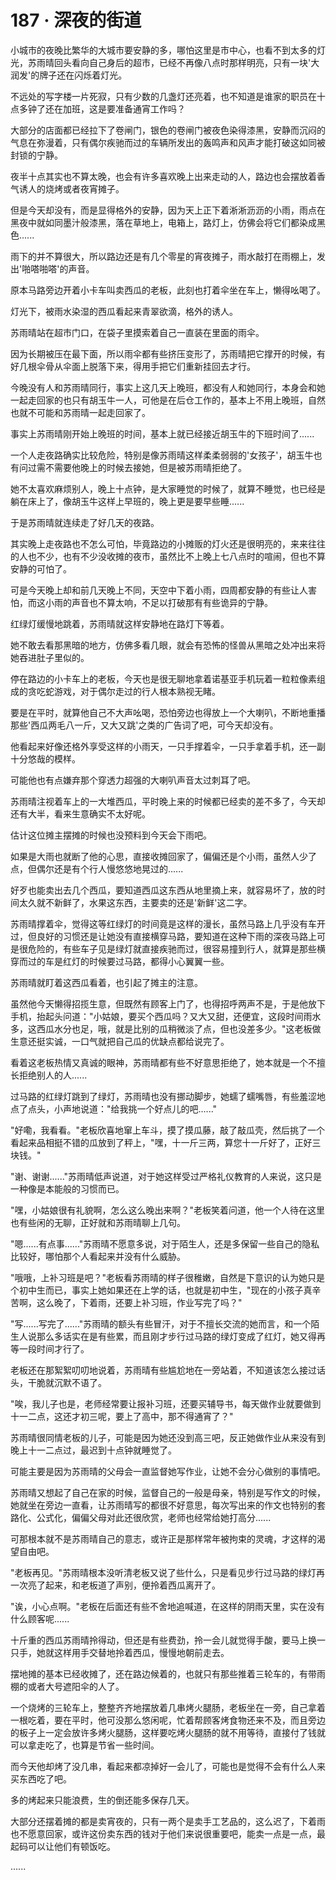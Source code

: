<link rel="stylesheet" href="../../styles/text.css" />
<h1>187 · 深夜的街道</h1>

小城市的夜晚比繁华的大城市要安静的多，哪怕这里是市中心，也看不到太多的灯光，苏雨晴回头看向自己身后的超市，已经不再像八点时那样明亮，只有一块'大润发'的牌子还在闪烁着灯光。

不远处的写字楼一片死寂，只有少数的几盏灯还亮着，也不知道是谁家的职员在十点多钟了还在加班，这是要准备通宵工作吗？

大部分的店面都已经拉下了卷闸门，银色的卷闸门被夜色染得漆黑，安静而沉闷的气息在弥漫着，只有偶尔疾驰而过的车辆所发出的轰鸣声和风声才能打破这如同被封锁的宁静。

夜半十点其实也不算太晚，也会有许多喜欢晚上出来走动的人，路边也会摆放着香气诱人的烧烤或者夜宵摊子。

但是今天却没有，而是显得格外的安静，因为天上正下着淅淅沥沥的小雨，雨点在黑夜中就如同墨汁般漆黑，落在草地上，电箱上，路灯上，仿佛会将它们都染成黑色......

雨下的并不算很大，所以路边还是有几个零星的宵夜摊子，雨水敲打在雨棚上，发出'啪嗒啪嗒'的声音。

原本马路旁边开着小卡车叫卖西瓜的老板，此刻也打着伞坐在车上，懒得吆喝了。

灯光下，被雨水染湿的西瓜看起来青翠欲滴，格外的诱人。

苏雨晴站在超市门口，在袋子里摸索着自己一直装在里面的雨伞。

因为长期被压在最下面，所以雨伞都有些挤压变形了，苏雨晴把它撑开的时候，有好几根伞骨从伞面上脱落下来，得用手把它们重新挂回去才行。

今晚没有人和苏雨晴同行，事实上这几天上晚班，都没有人和她同行，本身会和她一起走回家的也只有胡玉牛一人，可他是在后仓工作的，基本上不用上晚班，自然也就不可能和苏雨晴一起走回家了。

事实上苏雨晴刚开始上晚班的时间，基本上就已经接近胡玉牛的下班时间了......

一个人走夜路确实比较危险，特别是像苏雨晴这样柔柔弱弱的'女孩子'，胡玉牛也有问过需不需要他晚上的时候去接她，但是被苏雨晴拒绝了。

她不太喜欢麻烦别人，晚上十点钟，是大家睡觉的时候了，就算不睡觉，也已经是躺在床上了，像胡玉牛这样上早班的，晚上更是要早些睡......

于是苏雨晴就连续走了好几天的夜路。

其实晚上走夜路也不怎么可怕，毕竟路边的小摊贩的灯火还是很明亮的，来来往往的人也不少，也有不少没收摊的夜市，虽然比不上晚上七八点时的喧闹，但也不算安静的可怕了。

可是今天晚上却和前几天晚上不同，天空中下着小雨，四周都安静的有些让人害怕，而这小雨的声音也不算太响，不足以打破那有有些诡异的宁静。

红绿灯缓慢地跳着，苏雨晴就这样安静地在路灯下等着。

她不敢去看那黑暗的地方，仿佛多看几眼，就会有恐怖的怪兽从黑暗之处冲出来将她吞进肚子里似的。

停在路边的小卡车上的老板，今天也是很无聊地拿着诺基亚手机玩着一粒粒像素组成的贪吃蛇游戏，对于偶尔走过的行人根本熟视无睹。

要是在平时，就算他自己不大声吆喝，恐怕旁边也得放上一个大喇叭，不断地重播那些'西瓜两毛八一斤，又大又跳'之类的广告词了吧，可今天却没有。

他看起来好像还格外享受这样的小雨天，一只手撑着伞，一只手拿着手机，还一副十分悠哉的模样。

可能他也有点嫌弃那个穿透力超强的大喇叭声音太过刺耳了吧。

苏雨晴注视着车上的一大堆西瓜，平时晚上来的时候都已经卖的差不多了，今天却还有大半，看来生意确实不太好呢。

估计这位摊主摆摊的时候也没预料到今天会下雨吧。

如果是大雨也就断了他的心思，直接收摊回家了，偏偏还是个小雨，虽然人少了点，但偶尔还是有个行人慢悠悠地晃过的......

好歹也能卖出去几个西瓜，要知道西瓜这东西从地里摘上来，就容易坏了，放的时间太久就不新鲜了，水果这东西，主要卖的还是'新鲜'这二字。

苏雨晴撑着伞，觉得这等红绿灯的时间竟是这样的漫长，虽然马路上几乎没有车开过，但良好的习惯还是让她没有直接横穿马路，要知道在这种下雨的深夜马路上可是很危险的，有些车子见是绿灯就直接疾驰而过，很容易撞到行人，就算是那些横穿而过的车是红灯的时候要过马路，都得小心翼翼一些。

苏雨晴就盯着这西瓜看着，也引起了摊主的注意。

虽然他今天懒得招揽生意，但既然有顾客上门了，也得招呼两声不是，于是他放下手机，抬起头问道："小姑娘，要买个西瓜吗？又大又甜，还便宜，这段时间雨水多，这西瓜水分也足，哦，就是比别的瓜稍微淡了点，但也没差多少。"这老板做生意还挺实诚，一口气就把自己瓜的优缺点都给说完了。

看着这老板热情又真诚的眼神，苏雨晴都有些不好意思拒绝了，她本就是一个不擅长拒绝别人的人......

过马路的红绿灯跳到了绿灯，苏雨晴也没有挪动脚步，她蠕了蠕嘴唇，有些羞涩地点了点头，小声地说道："给我挑一个好点儿的吧......"

"好嘞，我看看。"老板欣喜地窜上车斗，摸了摸瓜藤，敲了敲瓜壳，然后挑了一个看起来品相挺不错的瓜放到了秤上，"嘿，十一斤三两，算您十一斤好了，正好三块钱。"

"谢、谢谢......"苏雨晴低声说道，对于她这样受过严格礼仪教育的人来说，这只是一种像是本能般的习惯而已。

"嘿，小姑娘很有礼貌啊，怎么这么晚出来啊？"老板笑着问道，他一个人待在这里也有些闲的无聊，正好就和苏雨晴聊上几句。

"嗯......有点事......"苏雨晴不愿意多说，对于陌生人，还是多保留一些自己的隐私比较好，哪怕那个人看起来并没有什么威胁。

"哦哦，上补习班是吧？"老板看苏雨晴的样子很稚嫩，自然是下意识的认为她只是个初中生而已，事实上她如果还在上学的话，也就是初中生，"现在的小孩子真辛苦啊，这么晚了，下着雨，还要上补习班，作业写完了吗？"

"写......写完了......"苏雨晴的额头有些冒汗，对于不擅长交流的她而言，和一个陌生人说那么多话实在是有些累，而且刚才步行过马路的绿灯变成了红灯，她又得再等一段时间才行了。

老板还在那絮絮叨叨地说着，苏雨晴有些尴尬地在一旁站着，不知道该怎么接过话头，干脆就沉默不语了。

"唉，我儿子也是，老师经常要让报补习班，还要买辅导书，每天做作业就要做到十一二点，这还才初三呢，要上了高中，那不得通宵了？"

苏雨晴很同情老板的儿子，可能是因为她还没到高三吧，反正她做作业从来没有到晚上十一二点过，最迟到十点钟就睡觉了。

可能主要是因为苏雨晴的父母会一直监督她写作业，让她不会分心做别的事情吧。

苏雨晴又想起了自己在家的时候，监督自己的一般是母亲，特别是写作文的时候，她就坐在旁边一直看，让苏雨晴写的都很不好意思，每次写出来的作文也特别的套路化、公式化，偏偏父母对此还很欣赏，老师也经常给她打高分......

可那根本就不是苏雨晴自己的意志，或许正是那样常年被拘束的灵魂，才这样的渴望自由吧。

"老板再见。"苏雨晴根本没听清老板又说了些什么，只是看见步行过马路的绿灯再一次亮了起来，和老板道了声别，便拎着西瓜离开了。

"诶，小心点啊。"老板在后面还有些不舍地追喊道，在这样的阴雨天里，实在没有什么顾客呢......

十斤重的西瓜苏雨晴拎得动，但还是有些费劲，拎一会儿就觉得手酸，要马上换一只手，她就这样用手交替地拎着西瓜，慢慢地朝前走去。

摆地摊的基本已经收摊了，还在路边候着的，也就只有那些推着三轮车的，有带雨棚的或者大号遮阳伞的人了。

一个烧烤的三轮车上，整整齐齐地摆放着几串烤火腿肠，老板坐在一旁，自己拿着一根吃着，要在平时，他可没那么悠闲呢，忙着帮顾客烤食物还来不及，而且旁边的板子上一定会放许多烤火腿肠，这样要吃烤火腿肠的就不用等待，直接付了钱就可以拿走吃了，也算是节省一些时间。

而今天他却烤了没几串，看起来都凉掉好一会儿了，可能也是觉得不会有什么人来买东西吃了吧。

多的烤起来只能浪费，生的倒还能多保存几天。

大部分还摆着摊的都是卖宵夜的，只有一两个是卖手工艺品的，这么迟了，下着雨也不愿意回家，或许这份卖东西的钱对于他们来说很重要吧，能卖一点是一点，最起码可以让他们有顿饭吃。

......
